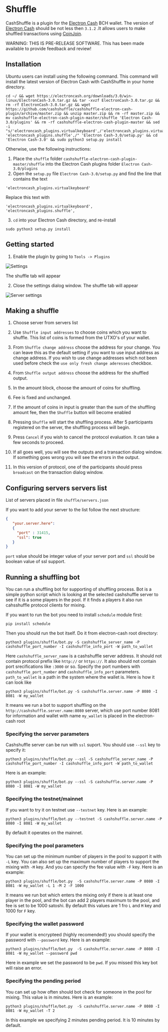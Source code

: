 # Shuffle

CashShuffle is a plugin for the [Electron Cash](https://electroncash.org/) BCH wallet. The version of [Electron Cash](https://electroncash.org/) should be not less then `3.1.2` .It allows users to make shuffled transactions using [CoinJoin](https://en.wikipedia.org/wiki/CoinJoin).

WARNING: THIS IS PRE-RELEASE SOFTWARE. This has been made available to provide feedback and review!

## Installation

Ubuntu users can install using the following command. This command will install the latest version of Electron Cash with CashShuffle in your home directory.

```
cd ~/ && wget https://electroncash.org/downloads/3.0/win-linux/ElectronCash-3.0.tar.gz && tar -xvzf ElectronCash-3.0.tar.gz && rm -rf ElectronCash-3.0.tar.gz && wget https://github.com/cashshuffle/cashshuffle-electron-cash-plugin/archive/master.zip && unzip master.zip && rm -rf master.zip && mv cashshuffle-electron-cash-plugin-master/shuffle 'Electron Cash-3.0/plugins' && rm -rf cashshuffle-electron-cash-plugin-master && sed -i "s/'electroncash_plugins.virtualkeyboard',/'electroncash_plugins.virtualkeyboard', 'electroncash_plugins.shuffle',/" 'Electron Cash-3.0/setup.py' && cd 'Electron Cash-3.0' && sudo python3 setup.py install
```

Otherwise, use the following instructions:

1. Place the `shuffle` folder `cashshuffle-electron-cash-plugin-master/shuffle` into the Electron Cash plugins folder `Electron Cash-3.0/plugins`
2. Open the `setup.py` file `Electron Cash-3.0/setup.py` and find the line that contains the text

```'electroncash_plugins.virtualkeyboard'```

Replace this text with

```'electroncash_plugins.virtualkeyboard', 'electroncash_plugins.shuffle',```

3. `cd` into your Electron Cash directory, and re-install

```sudo python3 setup.py install```

## Getting started

1. Enable the plugin by going to `Tools -> Plugins`

![Settings](/images/settings.png)

  The shuffle tab will appear

2. Close the settings dialog window. The shuffle tab will appear

![Server settings](/images/shuffle_tab.png)

## Making a shuffle

1. Choose server from servers list

3. Use `Shuffle input addresses` to choose coins which you want to shuffle. This list of coins is formed from  the UTXO's of your wallet.

4. From `Shuffle change address` choose the address for your change. You can leave this as the default setting if you want to use input address as change address. If you wish to use change addresses which not been used before check the `use only fresh change aderesses` checkbox.

5. From `Shuffle output address` choose the address for the shuffled output.

6. In the amount block, choose the amount of coins for shuffling.

7. Fee is fixed and unchanged.

8. If the amount of coins in input is greater than the sum of the shuffling amount fee, then the `Shuffle` button will become enabled

9. Pressing `Shuffle` will start the shuffling process. After 5 participants registered on the server, the shuffling process will begin.

10. Press `Cancel` if you wish to cancel the protocol evaluation. It can take a few seconds to proceed.

11. If all goes well, you will see the outputs and a transaction dialog window. If something goes wrong you will see the errors in the output.

12. In this version of protocol, one of the participants should press `broadcast` on the transaction dialog window.

## Configuring servers servers list

List of servers placed in file `shuffle/servers.json`

If you want to add your server to the list follow the next structure:

```json
{
   "your.server.here":
   {
     "port" : 31415,
     "ssl": true
   }
}
```

`port` value should be integer value of your server port and `ssl` should be boolean value of ssl support.

## Running a shuffling bot

You can run a shuffling bot for supporting of shuffling process. Bot is a simple python script which is looking at the selected cashshuffle server to see if it is a some players in the pool. If it finds a players it also run cahsshuffle protocol clients for mixing.

If you want to run the bot you need to install `schedule` module first:

```
pip install schedule
```

Then you should run the bot itself. Do it from electron-cash root directory:

```
python3 plugins/shuffle/bot.py -S cashshuffle_server_name -P cashshuffle_port_number -I cashshuffle_info_port -W path_to_wallet
```

Here `cashshuffle_server_name` is a cashshuffle server address. It should not contain protocol prefix like `http://` or `https://`. It also should not contain port srecifications like `:3000` or so. Specify the port numbers with `cashshuffle_port_number` and `cashshuffle_info_port` parameters. `path_to_wallet` is a path in the system where the wallet is. Here is how it can look like

```
python3 plugins/shuffle/bot.py -S cashshuffle.server.name -P 8080 -I 8081 -W my_wallet
```

It means we run a bot to support shuffling on the `http://cashshuffle.server.name:8080` server, which use port number 8081 for information and wallet with name `my_wallet` is placed in the electron-cash root

### Specifying the server parameters

Cashshuffle server can be run with `ssl` suport. You should use `--ssl` key to specify it:

```
python3 plugins/shuffle/bot.py --ssl -S cashshuffle_server_name -P cashshuffle_port_number -I cashshuffle_info_port -W path_to_wallet
```

Here is an example:

```
python3 plugins/shuffle/bot.py --ssl -S cashshuffle.server.name -P 8080 -I 8081 -W my_wallet
```

### Specifying the testnet/mainnet

If you want to try it on testnet use `--testnet` key. Here is an example:

```
python3 plugins/shuffle/bot.py --testnet -S cashshuffle.server.name -P 8080 -I 8081 -W my_wallet
```

By default it operates on the mainnet.

### Specifying the pool parameters

You can set up the minimum number of players in the pool to support it with `-L` key. You can also set up the maximum number of players to support the mixing with `-M` key. And you can specify the fee value with `-F` key. Here is an example:  

```
python3 plugins/shuffle/bot.py  -S cashshuffle.server.name -P 8080 -I 8081 -W my_wallet -L 1 -M 2 -F 1000
```
It means we run bot which enters the mixing only if there is at least one player in the pool, and the bot can add 2 players maximum to the pool, and fee is set to be 1000 satoshi. By default this values are 1 fro `L` and `M` key and 1000 for `F` key.

### Specifying the wallet password

If your wallet is encrypteed (highly recomended!) you should specify the password with `--password` key. Here is an example:

```
python3 plugins/shuffle/bot.py  -S cashshuffle.server.name -P 8080 -I 8081 -W my_wallet --password pwd
```
Here in example we set the password to be `pwd`. If you missed this key bot will raise an error.

### Specifying the pending period

You can set up how often should bot check for someone in the pool for mixing. This value is in minutes. Here is an example:

```
python3 plugins/shuffle/bot.py  -S cashshuffle.server.name -P 8080 -I 8081 -W my_wallet -T 2
```

In this example we specifying 2 minutes pending period. It is 10 minutes by default.
